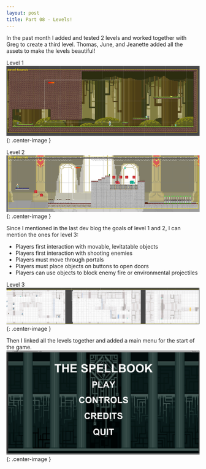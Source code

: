 ```yaml
---
layout: post
title: Part 08 - Levels!
---
```


In the past month I added and tested 2 levels and worked together with Greg to create a third level.
Thomas, June, and Jeanette added all the assets to make the levels beautiful!

Level 1
![list](/images/newlevel1.png){: .center-image }

Level 2
![list](/images/newlevel2.png){: .center-image }

Since I mentioned in the last dev blog the goals of level 1 and 2, I can mention the ones for level 3:
- Players first interaction with movable, levitatable objects
- Players first interaction with shooting enemies
- Players must move through portals
- Players must place objects on buttons to open doors
- Players can use objects to block enemy fire or environmental projectiles

Level 3
![list](/images/level3.png){: .center-image }

Then I linked all the levels together and added a main menu for the start of the game.
![list](/images/mainmenu.png){: .center-image }

